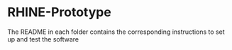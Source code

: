 # RHINE-Prototype

The README in each folder contains the corresponding instructions to set up and test the software
